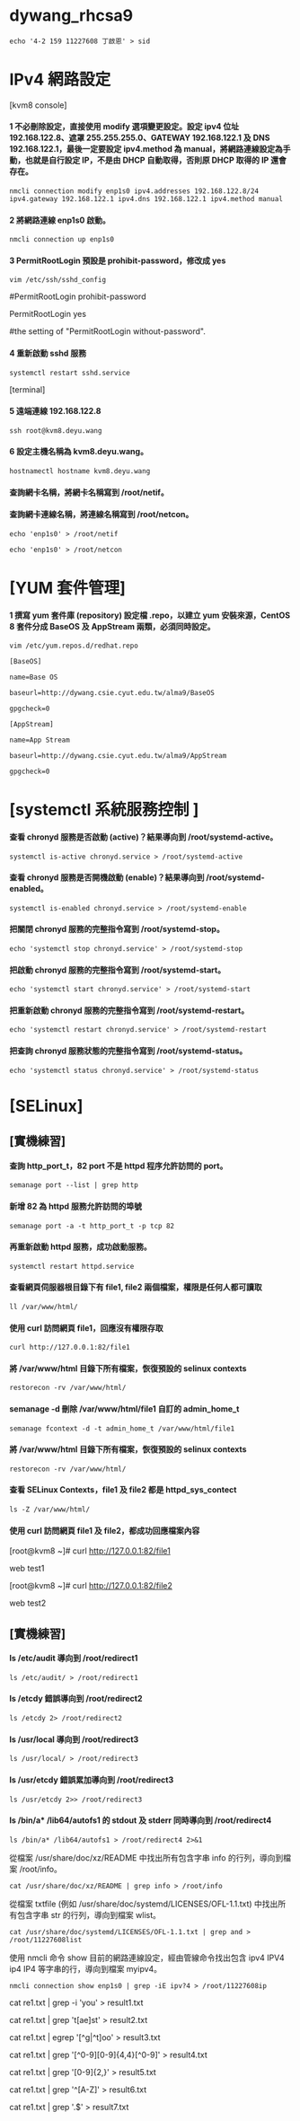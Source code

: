 # dywang_rhcsa9
```
echo '4-2 159 11227608 丁啟恩' > sid
```
# IPv4 網路設定 
[kvm8 console]

#### 1 不必刪除設定，直接使用 modify 選項變更設定。設定 ipv4 位址 192.168.122.8、遮罩 255.255.255.0、GATEWAY 192.168.122.1 及 DNS 192.168.122.1，最後一定要設定 ipv4.method 為 manual，將網路連線設定為手動，也就是自行設定 IP，不是由 DHCP 自動取得，否則原 DHCP 取得的 IP 還會存在。 
```
nmcli connection modify enp1s0 ipv4.addresses 192.168.122.8/24 ipv4.gateway 192.168.122.1 ipv4.dns 192.168.122.1 ipv4.method manual
```
#### 2 將網路連線 enp1s0 啟動。 
```
nmcli connection up enp1s0
```
#### 3 PermitRootLogin 預設是 prohibit-password，修改成 yes
```
vim /etc/ssh/sshd_config
```
#PermitRootLogin prohibit-password

PermitRootLogin yes

#the setting of "PermitRootLogin without-password".

#### 4 重新啟動 sshd 服務
```
systemctl restart sshd.service
```
[terminal]

#### 5 遠端連線 192.168.122.8
```
ssh root@kvm8.deyu.wang
```
#### 6 設定主機名稱為 kvm8.deyu.wang。 
```
hostnamectl hostname kvm8.deyu.wang
```
#### 查詢網卡名稱，將網卡名稱寫到 /root/netif。
#### 查詢網卡連線名稱，將連線名稱寫到 /root/netcon。
```
echo 'enp1s0' > /root/netif

echo 'enp1s0' > /root/netcon
```
# [YUM 套件管理]

#### 1 撰寫 yum 套件庫 (repository) 設定檔 .repo，以建立 yum 安裝來源，CentOS 8 套件分成 BaseOS 及 AppStream 兩類，必須同時設定。 
```
vim /etc/yum.repos.d/redhat.repo
```
```
[BaseOS]

name=Base OS

baseurl=http://dywang.csie.cyut.edu.tw/alma9/BaseOS

gpgcheck=0

[AppStream]

name=App Stream

baseurl=http://dywang.csie.cyut.edu.tw/alma9/AppStream

gpgcheck=0
```
# [systemctl 系統服務控制 ]

#### 查看 chronyd 服務是否啟動 (active)？結果導向到 /root/systemd-active。
```
systemctl is-active chronyd.service > /root/systemd-active
```
#### 查看 chronyd 服務是否開機啟動 (enable)？結果導向到 /root/systemd-enabled。
```
systemctl is-enabled chronyd.service > /root/systemd-enable
```
#### 把關閉 chronyd 服務的完整指令寫到 /root/systemd-stop。
```
echo 'systemctl stop chronyd.service' > /root/systemd-stop
```
#### 把啟動 chronyd 服務的完整指令寫到 /root/systemd-start。
```
echo 'systemctl start chronyd.service' > /root/systemd-start
```
#### 把重新啟動 chronyd 服務的完整指令寫到 /root/systemd-restart。
```
echo 'systemctl restart chronyd.service' > /root/systemd-restart
```
#### 把查詢 chronyd 服務狀態的完整指令寫到 /root/systemd-status。
```
echo 'systemctl status chronyd.service' > /root/systemd-status
```
# [SELinux]
## [實機練習]
#### 查詢 http_port_t，82 port 不是 httpd 程序允許訪問的 port。 
```
semanage port --list | grep http
```
#### 新增 82 為 httpd 服務允許訪問的埠號
```
semanage port -a -t http_port_t -p tcp 82
```
#### 再重新啟動 httpd 服務，成功啟動服務。
```
systemctl restart httpd.service
```
#### 查看網頁伺服器根目錄下有 file1, file2 兩個檔案，權限是任何人都可讀取
```
ll /var/www/html/
```
#### 使用 curl 訪問網頁 file1，回應沒有權限存取
```
curl http://127.0.0.1:82/file1
```
#### 將 /var/www/html 目錄下所有檔案，恢復預設的 selinux contexts
```
restorecon -rv /var/www/html/
```
#### semanage -d 刪除 /var/www/html/file1 自訂的 admin_home_t
```
semanage fcontext -d -t admin_home_t /var/www/html/file1
```
#### 將 /var/www/html 目錄下所有檔案，恢復預設的 selinux contexts
```
restorecon -rv /var/www/html/
```
#### 查看 SELinux Contexts，file1 及 file2 都是 httpd_sys_contect
```
ls -Z /var/www/html/
```
#### 使用 curl 訪問網頁 file1 及 file2，都成功回應檔案內容
[root@kvm8 ~]# curl http://127.0.0.1:82/file1

web test1

[root@kvm8 ~]# curl http://127.0.0.1:82/file2

web test2

## [實機練習]
#### ls /etc/audit 導向到 /root/redirect1
```
ls /etc/audit/ > /root/redirect1
```
#### ls /etcdy 錯誤導向到 /root/redirect2
```
ls /etcdy 2> /root/redirect2
```
#### ls /usr/local 導向到 /root/redirect3
```
ls /usr/local/ > /root/redirect3
```
#### ls /usr/etcdy 錯誤累加導向到 /root/redirect3
```
ls /usr/etcdy 2>> /root/redirect3
```
#### ls /bin/a* /lib64/autofs1 的 stdout 及 stderr 同時導向到 /root/redirect4
```
ls /bin/a* /lib64/autofs1 > /root/redirect4 2>&1
```

從檔案 /usr/share/doc/xz/README 中找出所有包含字串 info 的行列，導向到檔案 /root/info。
```
cat /usr/share/doc/xz/README | grep info > /root/info
```
從檔案 txtfile (例如 /usr/share/doc/systemd/LICENSES/OFL-1.1.txt) 中找出所有包含字串 str 的行列，導向到檔案 wlist。
```
cat /usr/share/doc/systemd/LICENSES/OFL-1.1.txt | grep and > /root/11227608list
```
使用 nmcli 命令 show 目前的網路連線設定，經由管線命令找出包含 ipv4 IPV4 ip4 IP4 等字串的行，導向到檔案 myipv4。
```
nmcli connection show enp1s0 | grep -iE ipv?4 > /root/11227608ip
```

cat re1.txt | grep -i 'you' > result1.txt

cat re1.txt | grep 't[ae]st' > result2.txt

cat re1.txt | egrep '[^g|^t]oo' > result3.txt

cat re1.txt | grep '[^0-9][0-9]\{4,4\}[^0-9]' > result4.txt

cat re1.txt | grep '[0-9]\{2,\}' > result5.txt

cat re1.txt | grep '^[A-Z]' > result6.txt

cat re1.txt | grep '\.$' > result7.txt
